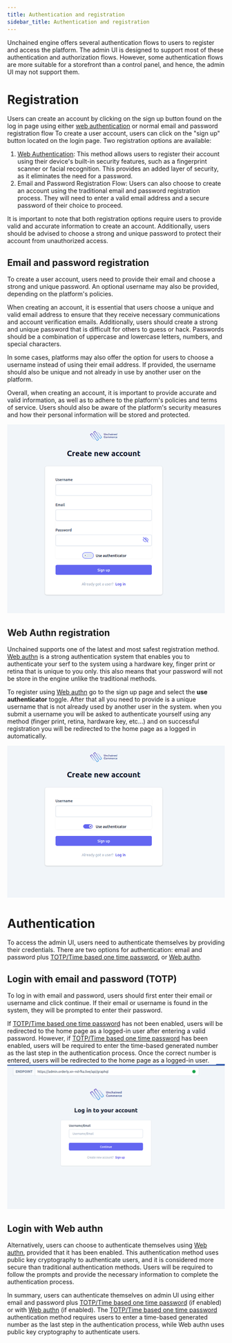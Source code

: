 ```yaml
---
title: Authentication and registration
sidebar_title: Authentication and registration
---
```


Unchained engine offers several authentication flows to users to register and access the platform. The admin UI is designed to support most of these authentication and authorization flows. However, some authentication flows are more suitable for a storefront than a control panel, and hence, the admin UI may not support them.

# Registration
Users can create an account by clicking on the sign up button found on the log in page using either [web authentication](https://webauthn.guide/) or normal email and password registration flow
To create a user account, users can click on the "sign up" button located on the login page. Two registration options are available:
1. [Web Authentication](https://webauthn.guide/): This method allows users to register their account using their device's built-in security features, such as a fingerprint scanner or facial recognition. This provides an added layer of security, as it eliminates the need for a password.
2. Email and Password Registration Flow: Users can also choose to create an account using the traditional email and password registration process. They will need to enter a valid email address and a secure password of their choice to proceed.

It is important to note that both registration options require users to provide valid and accurate information to create an account. Additionally, users should be advised to choose a strong and unique password to protect their account from unauthorized access.

## Email and password registration
To create a user account, users need to provide their email and choose a strong and unique password. An optional username may also be provided, depending on the platform's policies.

When creating an account, it is essential that users choose a unique and valid email address to ensure that they receive necessary communications and account verification emails. Additionally, users should create a strong and unique password that is difficult for others to guess or hack. Passwords should be a combination of uppercase and lowercase letters, numbers, and special characters.

In some cases, platforms may also offer the option for users to choose a username instead of using their email address. If provided, the username should also be unique and not already in use by another user on the platform.

Overall, when creating an account, it is important to provide accurate and valid information, as well as to adhere to the platform's policies and terms of service. Users should also be aware of the platform's security measures and how their personal information will be stored and protected.

![diagram](../images/admin-ui/authentication-and-registration/sign-up-form.png)
## Web Authn registration

Unchained supports one of the latest and most safest registration method. [Web authn](https://webauthn.guide/) 
is a strong authentication system that enables you to authenticate your serf to the system using a hardware key, finger print or retina that is unique to you only. this also means that your password will not be store in the engine unlike the traditional methods.

To register using [Web authn](https://webauthn.guide/) go to the sign up page and select  the **use authenticator** toggle. After that all you need to provide is a unique username that is not already used by another user in the system. when you submit a username you will be asked to authenticate yourself using any method (finger print, retina, hardware key, etc...) and on successful registration you will be redirected to the home page as a logged in automatically.

![diagram](../images/admin-ui/authentication-and-registration/create-user-authenticator.png)


# Authentication
To access the admin UI, users need to authenticate themselves by providing their credentials. There are two options for authentication: email and password plus [TOTP/Time based one time password](https://en.wikipedia.org/wiki/Time-based_one-time_password), or [Web authn](https://webauthn.guide/).

## Login with email and password (TOTP)

To log in with email and password, users should first enter their email or username and click continue. If their email or username is found in the system, they will be prompted to enter their password.

If [TOTP/Time based one time password](https://en.wikipedia.org/wiki/Time-based_one-time_password) has not been enabled, users will be redirected to the home page as a logged-in user after entering a valid password. However, if [TOTP/Time based one time password](https://en.wikipedia.org/wiki/Time-based_one-time_password) has been enabled, users will be required to enter the time-based generated number as the last step in the authentication process. Once the correct number is entered, users will be redirected to the home page as a logged-in user.
![diagram](../images/admin-ui/authentication-and-registration/log-in-email.png)
## Login with Web authn
Alternatively, users can choose to authenticate themselves using [Web authn](https://webauthn.guide/), provided that it has been enabled. This authentication method uses public key cryptography to authenticate users, and it is considered more secure than traditional authentication methods. Users will be required to follow the prompts and provide the necessary information to complete the authentication process.

In summary, users can authenticate themselves on admin UI using either email and password plus [TOTP/Time based one time password](https://en.wikipedia.org/wiki/Time-based_one-time_password) (if enabled) or with [Web authn](https://webauthn.guide/) (if enabled). The [TOTP/Time based one time password](https://en.wikipedia.org/wiki/Time-based_one-time_password) authentication method requires users to enter a time-based generated number as the last step in the authentication process, while Web authn uses public key cryptography to authenticate users.